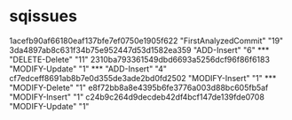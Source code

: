 # sqissues

1acefb90af66180eaf137bfe7ef0750e1905f622 "FirstAnalyzedCommit"	"19"
3da4897ab8c631f34b75e952447d53d1582ea359 "ADD-Insert"	"6" *** "DELETE-Delete"	"11"
2310ba793361549dbd6693a5256dcf96f86f6183 "MODIFY-Update"	"1" *** "ADD-Insert"	"4"
cf7edceff8691ab8b7e0d355de3ade2bd0fd2502 "MODIFY-Insert"	"1" *** "MODIFY-Delete"	"1"
e8f72bb8a8e4395b6fe3776a003d88bc605fb5af "MODIFY-Insert"	"1"
c24b9c264d9decdeb42df4bcf147de139fde0708 "MODIFY-Update"	"1"
